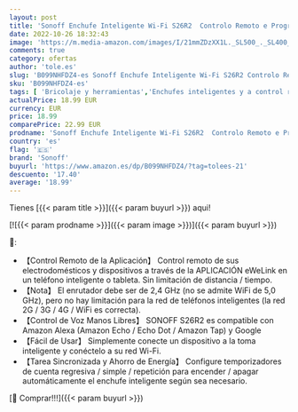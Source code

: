 ```yaml
---
layout: post
title: 'Sonoff Enchufe Inteligente Wi-Fi S26R2  Controlo Remoto e Programação HoráRia AtravéS da Aplicação eWelink  Compatível com Alexa e Google Home  Certificado CE  4000 W  16 A '
date: 2022-10-26 18:32:43
image: 'https://m.media-amazon.com/images/I/21mmZDzXX1L._SL500_._SL400_.jpg'
comments: true
category: ofertas
author: 'tole.es'
slug: 'B099NHFDZ4-es Sonoff Enchufe Inteligente Wi-Fi S26R2 Controlo Remoto e...'
sku: 'B099NHFDZ4-es'
tags: [ 'Bricolaje y herramientas','Enchufes inteligentes y a control remoto','Enchufes y accesorios','Instalación eléctrica','alexa','enchufe','google','home','inteligente','sonoff','🇪🇸', ]
actualPrice: 18.99 EUR
currency: EUR
price: 18.99
comparePrice: 22.99 EUR
prodname: 'Sonoff Enchufe Inteligente Wi-Fi S26R2  Controlo Remoto e Programação HoráRia AtravéS da Aplicação eWelink  Compatível com Alexa e Google Home  Certificado CE  4000 W  16 A '
country: 'es'
flag: '🇪🇸'
brand: 'Sonoff'
buyurl: 'https://www.amazon.es/dp/B099NHFDZ4/?tag=tolees-21'
descuento: '17.40'
average: '18.99'
---
```


Tienes [{{< param title >}}]({{< param buyurl >}}) aqui!

[![{{< param prodname >}}]({{< param image >}})]({{< param buyurl >}})

🔎:

- 【Control Remoto de la Aplicación】 Control remoto de sus electrodomésticos y dispositivos a través de la APLICACIÓN eWeLink en un teléfono inteligente o tableta. Sin limitación de distancia / tiempo.
- 【Nota】 El enrutador debe ser de 2,4 GHz (no se admite WiFi de 5,0 GHz), pero no hay limitación para la red de teléfonos inteligentes (la red 2G / 3G / 4G / WiFi es correcta).
- 【Control de Voz Manos Libres】 SONOFF S26R2 es compatible con Amazon Alexa (Amazon Echo / Echo Dot / Amazon Tap) y Google
- 【Fácil de Usar】 Simplemente conecte un dispositivo a la toma inteligente y conéctelo a su red Wi-Fi.
- 【Tarea Sincronizada y Ahorro de Energía】 Configure temporizadores de cuenta regresiva / simple / repetición para encender / apagar automáticamente el enchufe inteligente según sea necesario.

[🛒 Comprar!!!]({{< param buyurl >}})
